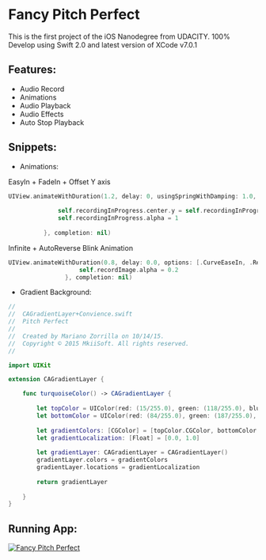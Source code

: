 # Fancy Pitch Perfect

This is the first project of the iOS Nanodegree from UDACITY. 100% Develop using Swift 2.0 and latest version of XCode v7.0.1

## Features:

- Audio Record
- Animations
- Audio Playback
- Audio Effects
- Auto Stop Playback

## Snippets:

- Animations:

EasyIn + FadeIn + Offset Y axis

```swift
UIView.animateWithDuration(1.2, delay: 0, usingSpringWithDamping: 1.0, initialSpringVelocity: 1.0, options: .CurveEaseIn, animations: {
               
              self.recordingInProgress.center.y = self.recordingInProgress.frame.origin.y + 40
              self.recordingInProgress.alpha = 1
                
          }, completion: nil)
```
Infinite + AutoReverse Blink Animation

```swift
UIView.animateWithDuration(0.8, delay: 0.0, options: [.CurveEaseIn, .Repeat, .Autoreverse, .AllowUserInteraction], animations: {
                    self.recordImage.alpha = 0.2
                }, completion: nil)
```
- Gradient Background:
 
```swift
//
//  CAGradientLayer+Convience.swift
//  Pitch Perfect
//
//  Created by Mariano Zorrilla on 10/14/15.
//  Copyright © 2015 MkiiSoft. All rights reserved.
//

import UIKit

extension CAGradientLayer {

    func turquoiseColor() -> CAGradientLayer {
        
        let topColor = UIColor(red: (15/255.0), green: (118/255.0), blue: (128/255.0), alpha: 1)
        let bottomColor = UIColor(red: (84/255.0), green: (187/255.0), blue: (187/255.0), alpha: 1)
        
        let gradientColors: [CGColor] = [topColor.CGColor, bottomColor.CGColor]
        let gradientLocalization: [Float] = [0.0, 1.0]
        
        let gradientLayer: CAGradientLayer = CAGradientLayer()
        gradientLayer.colors = gradientColors
        gradientLayer.locations = gradientLocalization
        
        return gradientLayer
        
    }
}
```
## Running App:

[![Fancy Pitch Perfect](https://i.ytimg.com/vi/p8L6OjUWoO8/maxresdefault.jpg)](https://www.youtube.com/watch?v=p8L6OjUWoO8 "Fancy Pitch Perfect")
